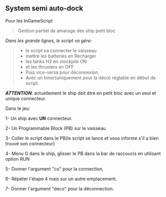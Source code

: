 System semi auto-dock
---
Pour les InGameScript
> Gestion partiel de amarage des ship petit bloc

*Dans les grande lignes, le script va gére:*
>- le script va connecter le vaisseau
>- mettre les batteries en Recharger
>- les tanks H2 en stockpile ON
>- et les thrusters en OFF
>- Puis vice-versa pour déconnexion,
>- Avec un timer(uniquement pour la déco) réglable en début de script.

***ATTENTION***: actuellement le ship doit être en petit bloc avec un seul et unique connecteur.

Dans le jeu:

1- Un ship avec **UN** connecteur.

2- Un Programmable Block (PB) sur le vaisseau

3- Coller le script dans le PB(le script se lance et vous informe s'il a bien trouvé son connecteur)

4- Menu G dans le ship, glisser le PB dans la bar de raccoucis en utilisant option RUN

5- Donner l'argument "co" pour la connection,

6- Répéter l'étape 4 mais sur un autre emplacement.

7- Donner l'argument "deco" pour la déconnection.
